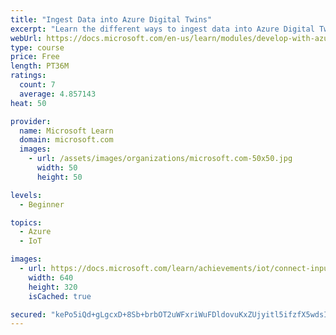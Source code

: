 ```yaml
---
title: "Ingest Data into Azure Digital Twins"
excerpt: "Learn the different ways to ingest data into Azure Digital Twins."
webUrl: https://docs.microsoft.com/en-us/learn/modules/develop-with-azure-digital-twins/ingest-data-into-azure-digital-twins/
type: course
price: Free
length: PT36M
ratings:
  count: 7
  average: 4.857143
heat: 50

provider:
  name: Microsoft Learn
  domain: microsoft.com
  images:
    - url: /assets/images/organizations/microsoft.com-50x50.jpg
      width: 50
      height: 50

levels:
  - Beginner

topics:
  - Azure
  - IoT

images:
  - url: https://docs.microsoft.com/learn/achievements/iot/connect-input-to-azure-digital-twins-social.png
    width: 640
    height: 320
    isCached: true

secured: "kePo5iQd+gLgcxD+8Sb+brbOT2uWFxriWuFDldovuKxZUjyitl5ifzfX5wdsIL6dHD9et8Y14fa+0GV2CInWgNU1nEIUv66ux2QUEZYYOnQM93LELl5jl/scVL3PnT5GmCSrMMDxiulChlXxyj2RmkWHqhmZmNpCPH8Xwn3WaMPhQd8leJIVg8PyGuYKtXhRWr0dUzmma7nKeEnCG3PSNT/vEZOpLmxhIDtIkLfkyu/XRmGnZ3hn7jlsYeOlnPlhJFWzGi1QCg3kA41qhm4KTyrfkhxT19Arei2AswuhltFWYn1Flh4S4W6Y7aP2NPvLrCUI/FiSLWX4s82AIk1ma9bncpRR4Pl/VfVy+W+qyOo2pbT8rpWHm5nNUSKST4Ax32TrsSuzY3+6SuUZgCFM15uTfnqPvrlGvXOr8EOY28w=;OHUFiyTyFO2jCKy4qdGW9Q=="
---
```



